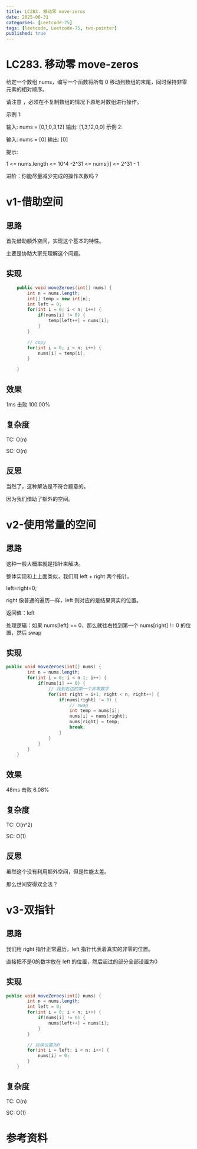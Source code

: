 ```yaml
---
title: LC283. 移动零 move-zeros
date: 2025-08-31 
categories: [Leetcode-75]
tags: [leetcode, Leetcode-75, two-pointer]
published: true
---
```


# LC283. 移动零 move-zeros

给定一个数组 nums，编写一个函数将所有 0 移动到数组的末尾，同时保持非零元素的相对顺序。

请注意 ，必须在不复制数组的情况下原地对数组进行操作。

示例 1:

输入: nums = [0,1,0,3,12]
输出: [1,3,12,0,0]
示例 2:

输入: nums = [0]
输出: [0]
 

提示:

1 <= nums.length <= 10^4
-2^31 <= nums[i] <= 2^31 - 1
 

进阶：你能尽量减少完成的操作次数吗？

# v1-借助空间

## 思路

首先借助额外空间，实现这个基本的特性。

主要是协助大家先理解这个问题。

## 实现

```java
    public void moveZeroes(int[] nums) {
        int n = nums.length;
        int[] temp = new int[n];
        int left = 0;
        for(int i = 0; i < n; i++) {
            if(nums[i] != 0) {
                temp[left++] = nums[i];    
            }
        }

        // copy
        for(int i = 0; i < n; i++) {
            nums[i] = temp[i];
        }

    }
```

## 效果

1ms 击败 100.00%

## 复杂度

TC: O(n)

SC: O(n)

## 反思

当然了，这种解法是不符合题意的。

因为我们借助了额外的空间。

# v2-使用常量的空间

## 思路

这种一般大概率就是指针来解决。

整体实现和上上面类似，我们用 left + right 两个指针。

left=right=0;

right 像普通的遍历一样，left 则对应的是结果真实的位置。

返回值：left

处理逻辑：如果 nums[left] == 0，那么就往右找到第一个 nums[right] != 0 的位置，然后 swap

## 实现

```java
public void moveZeroes(int[] nums) {
        int n = nums.length;
        for(int i = 0; i < n-1; i++) {
            if(nums[i] == 0) {
                // 找到右边的第一个非零数字
                for(int right = i+1; right < n; right++) {
                    if(nums[right] != 0) {
                        // swap
                        int temp = nums[i];
                        nums[i] = nums[right];
                        nums[right] = temp;
                        break;
                    }
                }
            }
        }
    }    
```

## 效果

48ms 击败 6.08%

## 复杂度

TC: O(n^2)

SC: O(1)

## 反思

虽然这个没有利用额外空间，但是性能太差。

那么世间安得双全法？

# v3-双指针

## 思路

我们用 right 指针正常遍历，left 指针代表着真实的非零的位置。

直接把不是0的数字放在 left 的位置，然后超过的部分全部设置为0

## 实现

```java
public void moveZeroes(int[] nums) {
        int n = nums.length;
        int left = 0;
        for(int i = 0; i < n; i++) {
            if(nums[i] != 0) {
                nums[left++] = nums[i];
            }
        }

        // 后续设置为0
        for(int i = left; i < n; i++) {
            nums[i] = 0;
        }
    } 
```

## 复杂度

TC: O(n)

SC: O(1)

# 参考资料